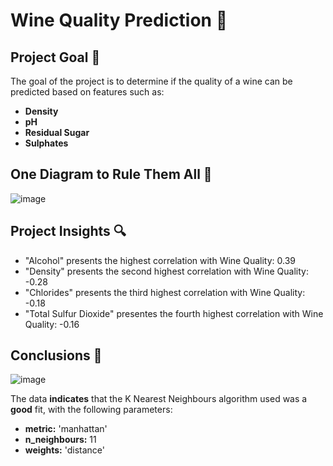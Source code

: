 # Wine Quality Prediction 🍷 
## Project Goal 🎯
The goal of the project is to determine if the quality of a wine can be predicted based on features such as:  
* __Density__  
* __pH__  
* __Residual Sugar__  
* __Sulphates__ 

## One Diagram to Rule Them All 💍
![image](https://user-images.githubusercontent.com/18537100/154168978-114a1e2d-8901-47ea-9e27-0fc4f2be77f7.png)


## Project Insights 🔍
* "Alcohol" presents the highest correlation with Wine Quality: 0.39
* "Density" presents the second highest correlation with Wine Quality: -0.28
* "Chlorides" presents the third highest correlation with Wine Quality: -0.18 
* "Total Sulfur Dioxide" presentes the fourth highest correlation with Wine Quality: -0.16

## Conclusions 💯
![image](https://user-images.githubusercontent.com/18537100/154169810-c2fa5be3-91e7-4d03-a117-780cb771ee2a.png)

The data __indicates__ that the K Nearest Neighbours algorithm used was a __good__ fit, with the following parameters:
* __metric:__ 'manhattan'
* __n_neighbours:__ 11
* __weights:__ 'distance'
